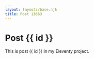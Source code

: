 ```yaml
---
layout: layouts/base.njk
title: Post 13663
---
```


# Post {{ id }}

This is post {{ id }} in my Eleventy project.
